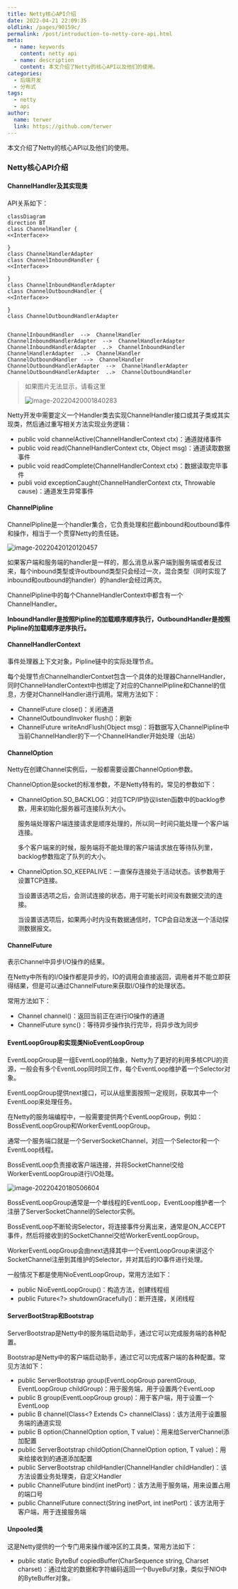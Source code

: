 ```yaml
---
title: Netty核心API介绍
date: 2022-04-21 22:09:35
oldlink: /pages/90159c/
permalink: /post/introduction-to-netty-core-api.html
meta:
  - name: keywords
    content: netty api
  - name: description
    content: 本文介绍了Netty的核心API以及他们的使用。
categories:
  - 后端开发
  - 分布式
tags:
  - netty
  - api
author: 
  name: terwer
  link: https://github.com/terwer
---
```


本文介绍了Netty的核心API以及他们的使用。

<!-- more -->

### Netty核心API介绍

#### ChannelHandler及其实现类

API关系如下：

```mermaid
classDiagram
direction BT
class ChannelHandler {
<<Interface>>

}
class ChannelHandlerAdapter
class ChannelInboundHandler {
<<Interface>>

}
class ChannelInboundHandlerAdapter
class ChannelOutboundHandler {
<<Interface>>

}
class ChannelOutboundHandlerAdapter


ChannelInboundHandler  -->  ChannelHandler 
ChannelInboundHandlerAdapter  -->  ChannelHandlerAdapter 
ChannelInboundHandlerAdapter  ..>  ChannelInboundHandler 
ChannelHandlerAdapter  ..>  ChannelHandler 
ChannelOutboundHandler  -->  ChannelHandler 
ChannelOutboundHandlerAdapter  -->  ChannelHandlerAdapter 
ChannelOutboundHandlerAdapter  ..>  ChannelOutboundHandler 
```

> 如果图片无法显示，请看这里
>
> ![image-20220420001840283](https://img1.terwer.space/image-20220420001840283.png)

Netty开发中需要定义一个Handler类去实现ChannelHandler接口或其子类或其实现类，然后通过重写相关方法实现业务逻辑：

- public void channelActive(ChannelHandlerContext ctx)：通道就绪事件
- public void read(ChannelHandlerContext ctx, Object msg)：通道读取数据事件
- public void readComplete(ChannelHandlerContext ctx)：数据读取完毕事件
- publi void exceptionCaught(ChannelHandlerContext ctx, Throwable cause)：通道发生异常事件

#### ChannelPipline

ChannelPipline是一个handler集合，它负责处理和拦截inbound和outbound事件和操作，相当于一个贯穿Netty的责任链。

![image-20220420120120457](https://img1.terwer.space/image-20220420120120457.png)

如果客户端和服务端的handler是一样的，那么消息从客户端到服务端或者反过来，每个inbound类型或许outbound类型只会经过一次，混合类型（同时实现了inbound和outbound的handler）的handler会经过两次。

ChannelPipline中的每个ChannelHandlerContext中都含有一个ChannelHandler。

**InboundHandler是按照Pipline的加载顺序顺序执行，OutboundHandler是按照Pipline的加载顺序逆序执行。**

#### ChannelHandlerContext

事件处理器上下文对象，Pipline链中的实际处理节点。

每个处理节点ChannelhandlerContxet包含一个具体的处理器ChannelHandler，同时ChannelHandlerContext中也绑定了对应的ChannelPipline和Channel的信息，方便对ChannelHandler进行调用。常用方法如下：

- ChannelFuture close()：关闭通道
- ChannelOutboundInvoker flush()：刷新
- ChannelFuture writeAndFlush(Object msg)：将数据写入ChannelPipline中当前ChannelHandler的下一个ChannelHandler开始处理（出站）

#### ChannelOption

Netty在创建Channel实例后，一般都需要设置ChannelOption参数。

ChannelOption是socket的标准参数，不是Netty特有的。常见的参数如下：

- ChannelOption.SO_BACKLOG：对应TCP/IP协议listen函数中的backlog参数，用来初始化服务器可连接队列大小。

  服务端处理客户端连接请求是顺序处理的，所以同一时间只能处理一个客户端连接。

  多个客户端来的时候，服务端将不能处理的客户端请求放在等待队列里，backlog参数指定了队列的大小。

- ChannelOption.SO_KEEPALIVE：一直保存连接处于活动状态。该参数用于设置TCP连接。

  当设置该选项之后，会测试连接的状态，用于可能长时间没有数据交流的连接。

  当设置该选项后，如果两小时内没有数据通信时，TCP会自动发送一个活动探测数据报文。

#### ChannelFuture

表示Channel中异步I/O操作的结果。

在Netty中所有的I/O操作都是异步的，IO的调用会直接返回，调用者并不能立即获得结果，但是可以通过ChannelFuture来获取I/O操作的处理状态。

常用方法如下： 

- Channel channel()：返回当前正在进行IO操作的通道
- ChannelFuture sync()：等待异步操作执行完毕，将异步改为同步

#### EventLoopGroup和实现类NioEventLoopGroup

EventLoopGroup是一组EventLoop的抽象，Netty为了更好的利用多核CPU的资源，一般会有多个EventLoop同时同工作，每个EventLoop维护着一个Selector对象。

EventLoopGroup提供next接口，可以从组里面按照一定规则，获取其中一个EventLoop来处理任务。

在Netty的服务端编程中，一般需要提供两个EventLoopGroup，例如：BossEventLoopGroup和WorkerEventLoopGroup。

通常一个服务端口就是一个ServerSocketChannel，对应一个Selector和一个EventLoop线程。

BossEventLoop负责接收客户端连接，并将SocketChannel交给WorkerEventLoopGroup进行I/O处理。

![image-20220420180506604](https://img1.terwer.space/image-20220420180506604.png)

BossEventLoopGroup通常是一个单线程的EventLoop，EventLoop维护者一个注册了ServerSocketChannel的Selector实例。

BossEventLoop不断轮询Selector，将连接事件分离出来，通常是ON_ACCEPT事件，然后将接收到的SocketChannel交给WorkerEventLoopGroup。

WorkerEventLoopGroup会由next选择其中一个EventLoopGroup来讲这个SocketChannel注册到其维护的Selector，并对其后的IO事件进行处理。

一般情况下都是使用NioEventLoopGroup，常用方法如下：

- public NioEventLoopGroup()：构造方法，创建线程组
- public Future<?> shutdownGracefully()：断开连接，关闭线程

#### ServerBootStrap和Bootstrap

ServerBootstrap是Netty中的服务端启动助手，通过它可以完成服务端的各种配置。

Bootstrap是Netty中的客户端启动助手，通过它可以完成客户端的各种配置。常见方法如下：

- public ServerBootstrap group(EventLoopGroup parentGroup, EventLoopGroup childGroup)：用于服务端，用于设置两个EventLoop
- public B group(EventLoopGroup group)：用于客户端，用于设置一个EventLoop
- public B channel(Class<? Extends C> channelClass)：该方法用于设置服务端的通道实现
- public B option(ChannelOption option, T value)：用来给ServerChannel添加配置
- public ServerBootstrap childOption(ChannelOption option, T value)：用来给接收到的通道添加配置
- public ServerBootstrap childHandler(ChannelHandler childHandler)：该方法设置业务处理类，自定义Handler
- public ChannelFuture bind(int inetPort)：该方法用于服务端，用来设置占用的端口号
- public ChannelFuture connect(String inetPort, int inetPort)：该方法用于客户端，用于连接服务端

#### Unpooled类

这是Netty提供的一个专门用来操作缓冲区的工具类，常用方法如下：

- public static ByteBuf copiedBuffer(CharSequence string, Charset charset)：通过给定的数据和字符编码返回一个BuyeBuf对象，类似于NIO中的ByteBuffer对象。

